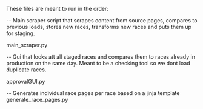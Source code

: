 These files are meant to run in the order:

-- Main scraper script that scrapes content from source pages, compares to previous loads, stores new races, transforms new races and puts them up for staging.

main_scraper.py

-- Gui that looks att all staged races and compares them to races already in production on the same day. Meant to be a checking tool so we dont load duplicate races.

approvalGUI.py

-- Generates individual race pages per race based on a jinja template
generate_race_pages.py
